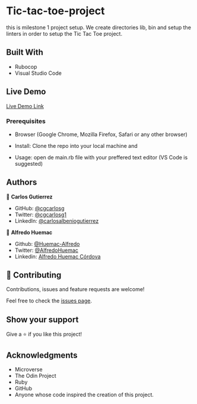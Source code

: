 # Tic-tac-toe-project
this is milestone 1 project setup. We create directories lib, bin and setup the linters in order to setup the Tic Tac Toe project.

## Built With
- Rubocop
- Visual Studio Code

## Live Demo

[Live Demo Link]()

### Prerequisites

- Browser (Google Chrome, Mozilla Firefox, Safari or any other browser)

- Install: Clone the repo into your local machine and 

- Usage: open de main.rb file with your preffered text editor (VS Code is suggested)

## Authors

👤 **Carlos Gutierrez**
- GitHub: [@cgcarlosg](https://github.com/cgcarlosg)
- Twitter: [@cgcarlosg1](https://twitter.com/cgcarlosg1)
- LinkedIn: [@carlosalbeniogutierrez](https://linkedin.com/in/carlosalbeniogutierrez)

👤 **Alfredo Huemac**

- Github: [@Huemac-Alfredo](https://github.com/Huemac-Alfredo)
- Twitter: [@AlfredoHuemac](https://twitter.com/AlfredoHuemac)
- Linkedin: [Alfredo Huemac Córdova](https://www.linkedin.com/in/alfredo-huemac-c%C3%B3rdova-173b481b2/)

## 🤝 Contributing

Contributions, issues and feature requests are welcome!

Feel free to check the [issues page](https://github.com/Huemac-Alfredo/HTML-CSS-capstone-project/issues).

## Show your support

Give a ⭐️ if you like this project!

## Acknowledgments

- Microverse
- The Odin Project
- Ruby
- GitHub
- Anyone whose code inspired the creation of this project. 